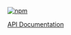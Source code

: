 [![npm](https://img.shields.io/npm/v/@acoustic-content-sdk/api.svg?style=flat-square)](https://www.npmjs.com/package/@acoustic-content-sdk/api)

[API Documentation](./markdown/api.md)
